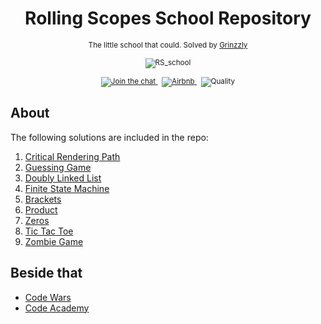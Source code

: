 <h1 align="center">Rolling Scopes School Repository</h1>

<div align="center">
  <sub>The little school that could. Solved by
  <a href="https://github.com/Grinzzly">Grinzzly</a>
  </a>
  <br>
  <br>
  <img src="https://rs.school/images/rs_school.svg" alt="RS_school">
  <br>
  <br>
  <a href="https://gitter.im/rolling-scopes-school/padawans">
        <img src="https://badges.gitter.im/Join%20Chat.svg"
             alt="Join the chat">
  </a>
  &nbsp;
  <a href="https://github.com/airbnb/javascript">
        <img src="https://img.shields.io/badge/Code%20Style-Airbnb-red.svg"
             alt="Airbnb">
  </a>
  &nbsp;
  <img src="https://img.shields.io/badge/60%25%20of%20the%20time-works%20every%20time-blue.svg" alt="Quality">
</div>

## About

The following solutions are included in the repo:
1. [Critical Rendering Path](https://github.com/Grinzzly/RS-school/tree/master/1.%20Critical%20Rendering%20Path)
2. [Guessing Game](https://github.com/Grinzzly/RS-school/tree/master/2.%20Guessing%20Game)
3. [Doubly Linked List](https://github.com/Grinzzly/RS-school/tree/master/3.%20Doubly%20Linked%20List)
4. [Finite State Machine](https://github.com/Grinzzly/RS-school/tree/master/4.%20Finite%20State%20Machine)
5. [Brackets](https://github.com/Grinzzly/RS-school/tree/master/5.%20Brackets)
6. [Product](https://github.com/Grinzzly/RS-school/tree/master/6.%20Product)
7. [Zeros](https://github.com/Grinzzly/RS-school/tree/master/7.%20Zeros)
8. [Tic Tac Toe](https://github.com/Grinzzly/RS-school/tree/master/8.%20Tic%20Tac%20Toe)
9. [Zombie Game](https://github.com/Grinzzly/RS-school/tree/master/9.%20Zombie%20Game)

## Beside that
* <a href="https://github.com/Grinzzly/CodeWars">Code Wars</a>
* <a href="https://www.codecademy.com/users/Grinzzly/achievements">Code Academy</a>
